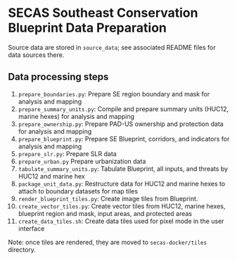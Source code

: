 # SECAS Southeast Conservation Blueprint Data Preparation

Source data are stored in `source_data`; see associated README files for data sources there.

## Data processing steps

1. `prepare_boundaries.py`: Prepare SE region boundary and mask for analysis and mapping
2. `prepare_summary_units.py`: Compile and prepare summary units (HUC12, marine hexes) for analysis and mapping
3. `prepare_ownership.py`: Prepare PAD-US ownership and protection data for analysis and mapping
4. `prepare_blueprint.py`: Prepare SE Blueprint, corridors, and indicators for analysis and mapping
5. `prepare_slr.py`: Prepare SLR data
6. `prepare_urban.py` Prepare urbanization data
7. `tabulate_summary_units.py`: Tabulate Blueprint, all inputs, and threats by HUC12 and marine hex
8. `package_unit_data.py`: Restructure data for HUC12 and marine hexes to attach to boundary datasets for map tiles
9. `render_blueprint_tiles.py`: Create image tiles from Blueprint.
10. `create_vector_tiles.py`: Create vector tiles from HUC12, marine hexes, blueprint region and mask, input areas, and protected areas
11. `create_data_tiles.sh`: Create data tiles used for pixel mode in the user interface

Note: once tiles are rendered, they are moved to `secas-docker/tiles` directory.
